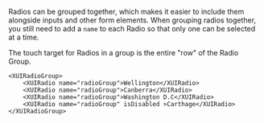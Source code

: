 Radios can be grouped together, which makes it easier to include them alongside inputs and other form elements.
When grouping radios together, you still need to add a `name` to each Radio so that only one can be selected at a time.

The touch target for Radios in a group is the entire "row" of the Radio Group.

```
<XUIRadioGroup>
	<XUIRadio name="radioGroup">Wellington</XUIRadio>
	<XUIRadio name="radioGroup">Canberra</XUIRadio>
	<XUIRadio name="radioGroup">Washington D.C</XUIRadio>
	<XUIRadio name="radioGroup" isDisabled >Carthage</XUIRadio>
</XUIRadioGroup>
```
